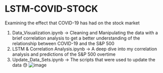 # LSTM-COVID-STOCK
Examining the effect that COVID-19 has had on the stock market


1. Data_Visualization.ipynb -> Cleaning and Manipulating the data with a brief correlation analysis to get a better understanding of the relationship between COVID-19 and the S&P 500
2. LSTM & Correlation Analysis.ipynb -> A deep dive into my correlation analysis and predictions of the S&P 500 overtime
3. Update_Data_Sets.ipynb -> The scripts that were used to update the data 😓 
![image](https://user-images.githubusercontent.com/15827866/133342965-e741c2c0-14eb-4e38-b026-09580680147c.png)

